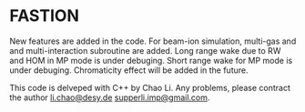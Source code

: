 # FASTION
New features are added in the code. 
For beam-ion simulation, multi-gas and and multi-interaction subroutine are added. 
Long range wake due to RW and HOM in MP mode is under debuging.
Short range wake for MP mode is under debuging.
Chromaticity effect will be added in the future. 


This code is delveped with C++ by Chao Li.
Any problems, please contract the author li.chao@desy.de supperli.imp@gmail.com.








